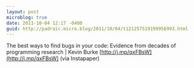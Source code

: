 ```yaml
---
layout: post
microblog: true
date: 2011-10-04 12:17 -0400
guid: http://padraic.micro.blog/2011/10/04/t121257519199956993.html
---
```

The best ways to find bugs in your code: Evidence from decades of programming research | Kevin Burke [http://j.mp/qxFBsW](http://j.mp/qxFBsW) (via Instapaper)
